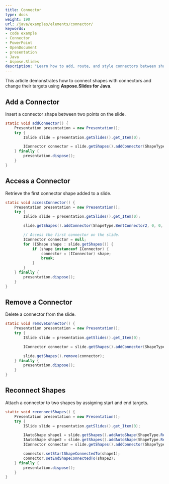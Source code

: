 ```yaml
---
title: Connector
type: docs
weight: 190
url: /java/examples/elements/connector/
keywords:
- code example
- Connector
- PowerPoint
- OpenDocument
- presentation
- Java
- Aspose.Slides
description: "Learn how to add, route, and style connectors between shapes using Aspose.Slides for Java, with Java examples for PPT, PPTX, and ODP presentations."
---
```


This article demonstrates how to connect shapes with connectors and change their targets using **Aspose.Slides for Java**.

## **Add a Connector**

Insert a connector shape between two points on the slide.

```java
static void addConnector() {
    Presentation presentation = new Presentation();
    try {
        ISlide slide = presentation.getSlides().get_Item(0);

        IConnector connector = slide.getShapes().addConnector(ShapeType.BentConnector2, 0, 0, 100, 100);
    } finally {
        presentation.dispose();
    }
}
```

## **Access a Connector**

Retrieve the first connector shape added to a slide.

```java
static void accessConnector() {
    Presentation presentation = new Presentation();
    try {
        ISlide slide = presentation.getSlides().get_Item(0);

        slide.getShapes().addConnector(ShapeType.BentConnector2, 0, 0, 100, 100);

        // Access the first connector on the slide.
        IConnector connector = null;
        for (IShape shape : slide.getShapes()) {
            if (shape instanceof IConnector) {
                connector = (IConnector) shape;
                break;
            }
        }
    } finally {
        presentation.dispose();
    }
}
```

## **Remove a Connector**

Delete a connector from the slide.

```java
static void removeConnector() {
    Presentation presentation = new Presentation();
    try {
        ISlide slide = presentation.getSlides().get_Item(0);

        IConnector connector = slide.getShapes().addConnector(ShapeType.BentConnector2, 0, 0, 100, 100);

        slide.getShapes().remove(connector);
    } finally {
        presentation.dispose();
    }
}
```

## **Reconnect Shapes**

Attach a connector to two shapes by assigning start and end targets.

```java
static void reconnectShapes() {
    Presentation presentation = new Presentation();
    try {
        ISlide slide = presentation.getSlides().get_Item(0);

        IAutoShape shape1 = slide.getShapes().addAutoShape(ShapeType.Rectangle, 0, 0, 50, 50);
        IAutoShape shape2 = slide.getShapes().addAutoShape(ShapeType.Rectangle, 100, 100, 50, 50);
        IConnector connector = slide.getShapes().addConnector(ShapeType.BentConnector2, 0, 0, 100, 100);

        connector.setStartShapeConnectedTo(shape1);
        connector.setEndShapeConnectedTo(shape2);
    } finally {
        presentation.dispose();
    }
}
```
